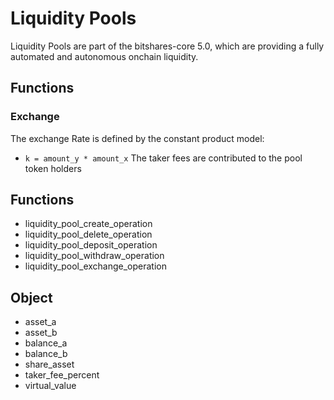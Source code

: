 # Liquidity Pools
Liquidity Pools are part of the bitshares-core 5.0, which are providing a fully automated and autonomous onchain liquidity.

## Functions

### Exchange
The exchange Rate is defined by the constant product model:
- `k = amount_y * amount_x` 
The taker fees are contributed to the pool token holders


## Functions
 - liquidity_pool_create_operation
 - liquidity_pool_delete_operation
 - liquidity_pool_deposit_operation
 - liquidity_pool_withdraw_operation
 - liquidity_pool_exchange_operation
 
 ## Object
 - asset_a
 - asset_b
 - balance_a
 - balance_b
 - share_asset
 - taker_fee_percent
 - virtual_value
